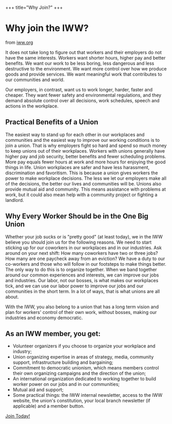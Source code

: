 +++
title="Why Join?"
+++

# Why join the IWW?

from [iww.org](https://iww.org/content/join-one-big-union)

It does not take long to figure out that workers and their employers do not have the same interests. Workers want shorter hours, higher pay and better benefits. We want our work to be less boring, less dangerous and less destructive to the environment. We want more control over how we produce goods and provide services. We want meaningful work that contributes to our communities and world.

Our employers, in contrast, want us to work longer, harder, faster and cheaper. They want fewer safety and environmental regulations, and they demand absolute control over all decisions, work schedules, speech and actions in the workplace.

## Practical Benefits of a Union

The easiest way to stand up for each other in our workplaces and communities and the easiest way to improve our working conditions is to join a union. That is why employers fight so hard and spend so much money to keep unions out of their workplaces. Workers with unions generally have higher pay and job security, better benefits and fewer scheduling problems. More pay equals fewer hours at work and more hours for enjoying the good things in life. Union workplaces are safer and have less harassment, discrimination and favoritism. This is because a union gives workers the power to make workplace decisions. The less we let our employers make all of the decisions, the better our lives and communities will be. Unions also provide mutual aid and community. This means assistance with problems at work, but it could also mean help with a community project or fighting a landlord.

## Why Every Worker Should be in the One Big Union

Whether your job sucks or is "pretty good" (at least today), we in the IWW believe you should join us for the following reasons. We need to start sticking up for our coworkers in our workplaces and in our industries. Ask around on your next shift: How many coworkers have two or three jobs? How many are one paycheck away from an eviction? We have a duty to our co-workers and those who will follow in our footsteps to make things better. The only way to do this is to organize together. When we band together around our common experiences and interests, we can improve our jobs and industries. Our labor, not our bosses, is what makes our workplaces tick, and we can use our labor power to improve our jobs and our communities in the short term. In a lot of ways, that is what unions are all about.

With the IWW, you also belong to a union that has a long term vision and plan for workers' control of their own work, without bosses, making our industries and economy democratic.

## As an IWW member, you get:

-    Volunteer organizers if you choose to organize your workplace and industry;
-    Union organizing expertise in areas of strategy, media, community support, infrastructure building and bargaining;
-    Commitment to democratic unionism, which means members control their own organizing campaigns and the direction of the union;
-    An international organization dedicated to working together to build worker power on our jobs and in our communities;
-    Mutual aid and support;
-    Some practical things: the IWW internal newsletter, access to the IWW website, the union's constitution, your local branch newsletter (if applicable) and a member button.

[Join Today!](https://www.iww.org/membership/)
